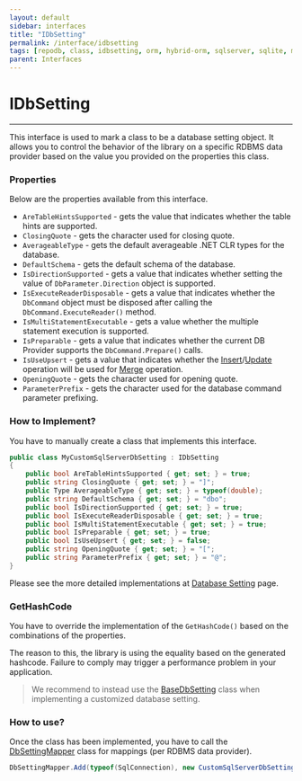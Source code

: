 ```yaml
---
layout: default
sidebar: interfaces
title: "IDbSetting"
permalink: /interface/idbsetting
tags: [repodb, class, idbsetting, orm, hybrid-orm, sqlserver, sqlite, mysql, postgresql]
parent: Interfaces
---
```


# IDbSetting

---

This interface is used to mark a class to be a database setting object. It allows you to control the behavior of the library on a specific RDBMS data provider based on the value you provided on the properties this class.

### Properties

Below are the properties available from this interface.

- `AreTableHintsSupported` - gets the value that indicates whether the table hints are supported.
- `ClosingQuote` - gets the character used for closing quote.
- `AverageableType` - gets the default averageable .NET CLR types for the database.
- `DefaultSchema` - gets the default schema of the database.
- `IsDirectionSupported` - gets a value that indicates whether setting the value of `DbParameter.Direction` object is supported.
- `IsExecuteReaderDisposable` - gets a value that indicates whether the `DbCommand` object must be disposed after calling the `DbCommand.ExecuteReader()` method.
- `IsMultiStatementExecutable` - gets a value whether the multiple statement execution is supported.
- `IsPreparable` - gets a value that indicates whether the current DB Provider supports the `DbCommand.Prepare()` calls.
- `IsUseUpsert` - gets a value that indicates whether the [Insert](/operation/insert)/[Update](/operation/update) operation will be used for [Merge](/operation/merge) operation.
- `OpeningQuote` - gets the character used for opening quote.
- `ParameterPrefix` - gets the character used for the database command parameter prefixing.

### How to Implement?

You have to manually create a class that implements this interface.

```csharp
public class MyCustomSqlServerDbSetting : IDbSetting
{
    public bool AreTableHintsSupported { get; set; } = true;
    public string ClosingQuote { get; set; } = "]";
    public Type AverageableType { get; set; } = typeof(double);
    public string DefaultSchema { get; set; } = "dbo";
    public bool IsDirectionSupported { get; set; } = true;
    public bool IsExecuteReaderDisposable { get; set; } = true;
    public bool IsMultiStatementExecutable { get; set; } = true;
    public bool IsPreparable { get; set; } = true;
    public bool IsUseUpsert { get; set; } = false;
    public string OpeningQuote { get; set; } = "[";
    public string ParameterPrefix { get; set; } = "@";
}
```

Please see the more detailed implementations at [Database Setting](/extensibility/databasesetting) page.

### GetHashCode

You have to override the implementation of the `GetHashCode()` based on the combinations of the properties.

The reason to this, the library is using the equality based on the generated hashcode. Failure to comply may trigger a performance problem in your application.

> We recommend to instead use the [BaseDbSetting](/class/basedbsetting) class when implementing a customized database setting.

### How to use?

Once the class has been implemented, you have to call the [DbSettingMapper](/mapper/dbsettingmapper) class for mappings (per RDBMS data provider).

```csharp
DbSettingMapper.Add(typeof(SqlConnection), new CustomSqlServerDbSetting(), true);
```